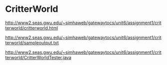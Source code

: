 # CritterWorld



http://www2.seas.gwu.edu/~simhaweb/gatewaytocs/unit6/assignment1/critterworld/critterworld.html

http://www2.seas.gwu.edu/~simhaweb/gatewaytocs/unit6/assignment1/critterworld/sampleoutput.txt

http://www2.seas.gwu.edu/~simhaweb/gatewaytocs/unit6/assignment1/critterworld/CritterWorldTester.java


